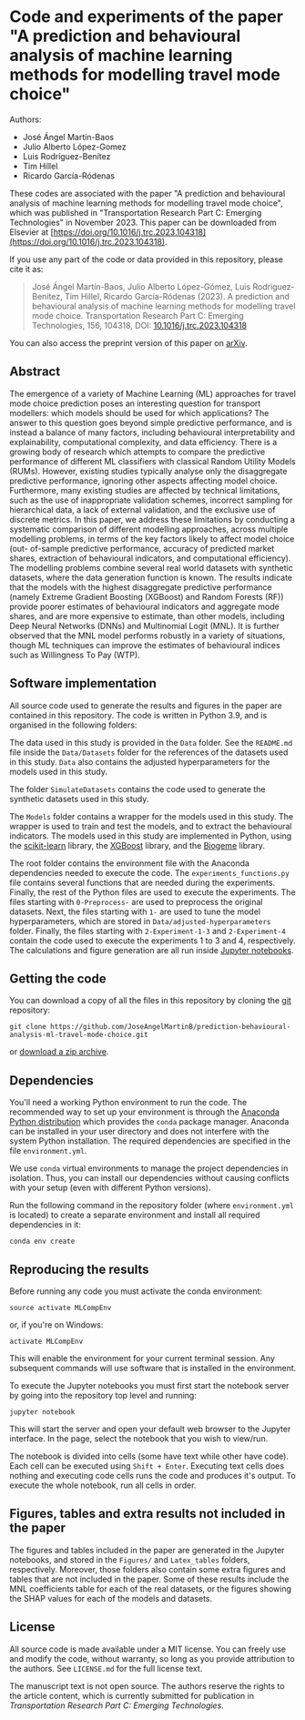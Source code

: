 # Code and experiments of the paper "A prediction and behavioural analysis of machine learning methods for modelling travel mode choice"

Authors:
* José Ángel Martín-Baos
* Julio Alberto López-Gomez
* Luis Rodríguez-Benítez
* Tim Hillel
* Ricardo García-Ródenas

These codes are associated with the paper "A prediction and behavioural analysis of machine learning methods for modelling travel mode choice", which was published in "Transportation Research Part C: Emerging Technologies" in November 2023. This paper can be downloaded from Elsevier at [https://doi.org/10.1016/j.trc.2023.104318](https://doi.org/10.1016/j.trc.2023.104318). 

If you use any part of the code or data provided in this repository, please cite it as:
> José Ángel Martín-Baos, Julio Alberto López-Gómez, Luis Rodriguez-Benitez, Tim Hillel, Ricardo García-Ródenas (2023). A prediction and behavioural analysis of machine learning methods for modelling travel mode choice. Transportation Research Part C: Emerging Technologies, 156, 104318, DOI: [10.1016/j.trc.2023.104318](https://doi.org/10.1016/j.trc.2023.104318)


You can also access the preprint version of this paper on [arXiv](https://arxiv.org/abs/2301.04404).


## Abstract

The emergence of a variety of Machine Learning (ML) approaches for travel mode choice prediction poses
an interesting question for transport modellers: which models should be used for which applications? The
answer to this question goes beyond simple predictive performance, and is instead a balance of many factors,
including behavioural interpretability and explainability, computational complexity, and data efficiency.
There is a growing body of research which attempts to compare the predictive performance of different ML
classifiers with classical Random Utility Models (RUMs). However, existing studies typically analyse only
the disaggregate predictive performance, ignoring other aspects affecting model choice. Furthermore, many
existing studies are affected by technical limitations, such as the use of inappropriate validation schemes,
incorrect sampling for hierarchical data, a lack of external validation, and the exclusive use of discrete metrics.
In this paper, we address these limitations by conducting a systematic comparison of different modelling
approaches, across multiple modelling problems, in terms of the key factors likely to affect model choice (out-
of-sample predictive performance, accuracy of predicted market shares, extraction of behavioural indicators,
and computational efficiency). The modelling problems combine several real world datasets with synthetic
datasets, where the data generation function is known. The results indicate that the models with the highest
disaggregate predictive performance (namely Extreme Gradient Boosting (XGBoost) and Random Forests
(RF)) provide poorer estimates of behavioural indicators and aggregate mode shares, and are more expensive
to estimate, than other models, including Deep Neural Networks (DNNs) and Multinomial Logit (MNL). It
is further observed that the MNL model performs robustly in a variety of situations, though ML techniques
can improve the estimates of behavioural indices such as Willingness To Pay (WTP).


## Software implementation

All source code used to generate the results and figures in the paper are contained in this repository. The code is written in Python 3.9, and is organised in the following folders:

The data used in this study is provided in the `Data` folder. See the `README.md` file inside the `Data/Datasets` folder for the references of the datasets used in this study. `Data` also contains the adjusted hyperparameters for the models used in this study.

The folder `SimulateDatasets` contains the code used to generate the synthetic datasets used in this study.

The `Models` folder contains a wrapper for the models used in this study. The wrapper is used to train and test the models, and to extract the behavioural indicators. The models used in this study are implemented in Python, using the [scikit-learn](http://scikit-learn.org/stable/) library, the [XGBoost](https://xgboost.readthedocs.io/en/latest/) library, and the [Biogeme](https://biogeme.epfl.ch/) library.

The root folder contains the environment file with the Anaconda dependencies needed to execute the code. The `experiments_functions.py` file contains several functions that are needed during the experiments. Finally, the rest of the Python files are used to execute the experiments. The files starting with `0-Preprocess-` are used to preprocess the original datasets. Next, the files starting with `1-` are used to tune the model hyperparameters, which are stored in `Data/adjusted-hyperparameters` folder. Finally, the files starting with `2-Experiment-1-3` and `2-Experiment-4` contain the code used to execute the experiments 1 to 3 and 4, respectively. The calculations and figure generation are all run inside
[Jupyter notebooks](http://jupyter.org/).


## Getting the code

You can download a copy of all the files in this repository by cloning the
[git](https://git-scm.com/) repository:

    git clone https://github.com/JoseAngelMartinB/prediction-behavioural-analysis-ml-travel-mode-choice.git

or [download a zip archive](https://github.com/JoseAngelMartinB/prediction-behavioural-analysis-ml-travel-mode-choice/archive/master.zip).


## Dependencies

You'll need a working Python environment to run the code.
The recommended way to set up your environment is through the
[Anaconda Python distribution](https://www.anaconda.com/download/) which
provides the `conda` package manager.
Anaconda can be installed in your user directory and does not interfere with
the system Python installation.
The required dependencies are specified in the file `environment.yml`.

We use `conda` virtual environments to manage the project dependencies in
isolation.
Thus, you can install our dependencies without causing conflicts with your
setup (even with different Python versions).

Run the following command in the repository folder (where `environment.yml`
is located) to create a separate environment and install all required
dependencies in it:

    conda env create


## Reproducing the results

Before running any code you must activate the conda environment:

    source activate MLCompEnv

or, if you're on Windows:

    activate MLCompEnv

This will enable the environment for your current terminal session.
Any subsequent commands will use software that is installed in the environment.

To execute the Jupyter notebooks you must first start the notebook server by going into the
repository top level and running:

    jupyter notebook

This will start the server and open your default web browser to the Jupyter
interface. In the page, select the
notebook that you wish to view/run.

The notebook is divided into cells (some have text while other have code).
Each cell can be executed using `Shift + Enter`.
Executing text cells does nothing and executing code cells runs the code
and produces it's output.
To execute the whole notebook, run all cells in order.


## Figures, tables and extra results not included in the paper

The figures and tables included in the paper are generated in the Jupyter notebooks,
and stored in the `Figures/` and `Latex_tables` folders, respectively.
Moreover, those folders also contain some extra figures and tables that are not 
included in the paper. Some of these results include the MNL coefficients table
for each of the real datasets, or the figures showing the SHAP values for each of
the models and datasets.


## License

All source code is made available under a MIT license. You can freely
use and modify the code, without warranty, so long as you provide attribution
to the authors. See `LICENSE.md` for the full license text.

The manuscript text is not open source. The authors reserve the rights to the
article content, which is currently submitted for publication in 
*Transportation Research Part C: Emerging Technologies*.
